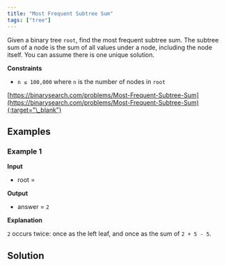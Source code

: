 ```yaml
---
title: "Most Frequent Subtree Sum"
tags: ["tree"]
---
```


Given a binary tree `root`, find the most frequent subtree sum. The subtree sum of a node is the sum of all values under a node, including the node itself. You can assume there is one unique solution.

**Constraints**

- `n ≤ 100,000` where `n` is the number of nodes in `root`

[https://binarysearch.com/problems/Most-Frequent-Subtree-Sum](https://binarysearch.com/problems/Most-Frequent-Subtree-Sum){:target="\_blank"}

<script src="/assets/js/viz/viz.js"></script>
<script src="/assets/js/viz/lite.render.js"></script>

## Examples

### Example 1

**Input**

- root =

<div id="example1Root" style="text-align: center"></div>
<script>
  var viz = new Viz();
  
  viz.renderSVGElement("digraph example1Root { 0 [label = 5]; C0 [style = invis, width = 0, label = \"\"]; 1 [label = 2]; C1 [style = invis, width = 0, label = \"\"]; 2 [label = -5]; C2 [style = invis, width = 0, label = \"\"]; 0 -> 1; 0 -> C0 [style = invis]; 0 -> 2; {rank = same; 1 -> C0 -> 2 [style = invis]}; 1 -> L1 [style = invis]; 1 -> C1 [style = invis]; 1 -> R1 [style = invis]; {rank = same; L1 -> C1 -> R1 [style = invis]}; L1 [style = invis, width = 0, label = \"\"]; R1 [style = invis, width = 0, label = \"\"]; 2 -> L2 [style = invis]; 2 -> C2 [style = invis]; 2 -> R2 [style = invis]; {rank = same; L2 -> C2 -> R2 [style = invis]}; L2 [style = invis, width = 0, label = \"\"]; R2 [style = invis, width = 0, label = \"\"] }")
  .then(function(element) {
    document.getElementById("example1Root").appendChild(element);
  })
  .catch(error => {
    viz = new Viz();
    console.error(error);
  });
</script>

**Output**

- answer = `2`

**Explanation**

`2` occurs twice: once as the left leaf, and once as the sum of `2 + 5 - 5`.

## Solution

<script src="https://gist.github.com/yaeba/16da7be5123724fcf6eccc25581cef5a.js?file=Most-Frequent-Subtree-Sum.py"></script>
